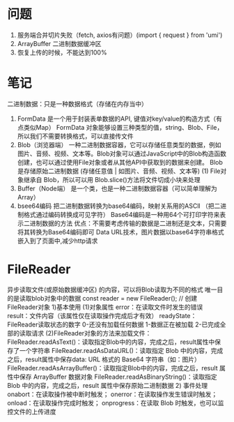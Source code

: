 # 问题
1. 服务端合并切片失败（fetch, axios有问题）(import { request } from 'umi')
2. ArrayBuffer 二进制数据缓冲区
3. 恢复上传的时候，不能达到100%

# 笔记
二进制数据：只是一种数据格式（存储在内存当中）
1. FormData
  是一个用于封装表单数据的API, 键值对key/value的构造方式（有点类似Map）
  FormData 对象能够设置三种类型的值，string、Blob、File，所以我们不需要转换格式，可以直接传文件
2. Blob（浏览器端）
  一种二进制数据容器，它可以存储任意类型的数据，例如图片、音频、视频、文本等。Blob对象可以通过JavaScript中的Blob构造函数创建，也可以通过使用File对象或者从其他API中获取到的数据来创建。
  Blob是存储原始二进制数据 (存储任意值 | 如图片、音频、视频、文本等)
  (1) File对象继承自 Blob，所以可以用 Blob.slice()方法将文件切成小块来处理
3. Buffer（Node端） 
  是一个类，也是一种二进制数据容器（可以简单理解为Array）
4. bsee64编码
  把二进制数据转换为base64编码，映射关系用的ASCll （把二进制格式通过编码转换成可见字符）
	Base64编码是一种用64个可打印字符来表示二进制数据的方法
  优点：不需要考虑传输的数据是二进制还是文本，只需要将其转换为Base64编码即可
  Data URL技术，图片数据以base64字符串格式嵌入到了页面中,减少http请求


# FileReader
异步读取文件(或原始数据缓冲区) 的内容，可以将Blob读取为不同的格式
唯一目的是读取blob对象中的数据
const reader = new FileReader(); // 创建FileReader对象
1)基本使用
  (1)对象属性
    error：在读取文件时发生的错误
    result：文件内容（该属性仅在读取操作完成后才有效）
    readyState：FileReader读取状态的数字
      0-还没有加载任何数据
      1-数据正在被加载
      2-已完成全部的读取请求
  (2)FileReader对象的方法来加载文件：
      FileReader.readAsText()：读取指定Blob中的内容，完成之后，result属性中保存了一个字符串
      FileReader.readAsDataURL()：读取指定 Blob 中的内容，完成之后，result属性中保存data: URL 格式的 Base64 字符串（如：图片）
      FileReader.readAsArrayBuffer()：读取指定Blob中的内容，完成之后，result 属性中保存 ArrayBuffer 数据对象
      FileReader.readAsBinaryString()：读取指定 Blob 中的内容，完成之后，result 属性中保存原始二进制数据
2) 事件处理
  onabort：在读取操作被中断时触发；
  onerror：在读取操作发生错误时触发；
  onload：在读取操作完成时触发；
  onprogress：在读取 Blob 时触发，也可以监控文件的上传进度
